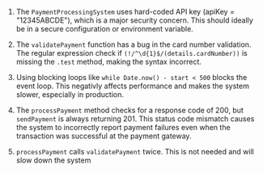 1.  The `PaymentProcessingSystem` uses hard-coded API key (apiKey = "12345ABCDE"), which is a major security concern. This should ideally be in a secure configuration or environment variable.

2. The `validatePayment` function has a bug in the card number validation. The regular expression check if `(!/^\d{1}$/(details.cardNumber))` is missing the `.test` method, making the syntax incorrect.

3. Using blocking loops like `while Date.now() - start < 500` blocks the event loop. This negativly affects performance and makes the system slower, especially in production.

4. The `processPayment` method checks for a response code of 200, but `sendPayment` is always returning 201. This status code mismatch causes the system to incorrectly report payment failures even when the transaction was successful at the payment gateway.

5. `processPayment` calls `validatePayment` twice. This is not needed and will slow down the system

